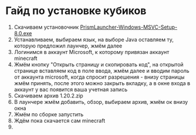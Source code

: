 # Гайд по установке кубиков
1. Скачиваем установочник [PrismLauncher-Windows-MSVC-Setup-8.0.exe](https://prismlauncher.org/download/)
2. Устанавливаем, выбираем язык, на выборе Java оставляем ту, которую предложил лаунчер, жмём далее
3. Логинимся в аккаунт Microsoft, к которому привязан аккаунт minecraft
4. Жмём кнопку "Открыть страницу и скопировать код", на открытой странице вставляем код в поле ввода, жмём далее и вводим пароль от аккаунта microsoft, когда спросит разрешения - внизу страницы жмём принять, после этого можно закрыть вкладку, а в окне входа в аккаунт у вас появится ваша учетная запись
5. Скачиваем архив 1.20.2.zip
6. В лаунчере жмём добавить, обзор, выбираем архив, жмём ок внизу окна
7. Жмём по сборке запустить
8. Ждём пока скачается сам minecraft
9. 
